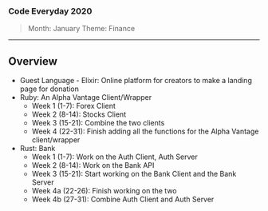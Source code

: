 ### Code Everyday 2020
> Month: January
> Theme: Finance
 
---

## Overview
- Guest Language - Elixir: Online platform for creators to make a landing page for donation
- Ruby: An Alpha Vantage Client/Wrapper
	- Week 1 (1-7): Forex Client
	- Week 2 (8-14): Stocks Client
	- Week 3 (15-21): Combine the two clients
	- Week 4 (22-31): Finish adding all the functions for the Alpha Vantage client/wrapper
- Rust: Bank
	- Week 1 (1-7): Work on the Auth Client, Auth Server
	- Week 2 (8-14): Work on the Bank API
	- Week 3 (15-21): Start working on the Bank Client and the Bank Server
	- Week 4a (22-26): Finish working on the two
	- Week 4b (27-31): Combine Auth Client and Auth Server